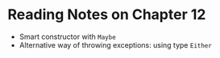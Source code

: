 # Reading Notes on Chapter 12

- Smart constructor with `Maybe`
- Alternative way of throwing exceptions: using type `Either`
